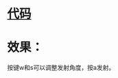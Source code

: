 
# [代码](https://github.com/houxudong1997/compuational_physics_N2015301020064/blob/master/cannon.py)
# 效果：
按键w和s可以调整发射角度，按a发射。
